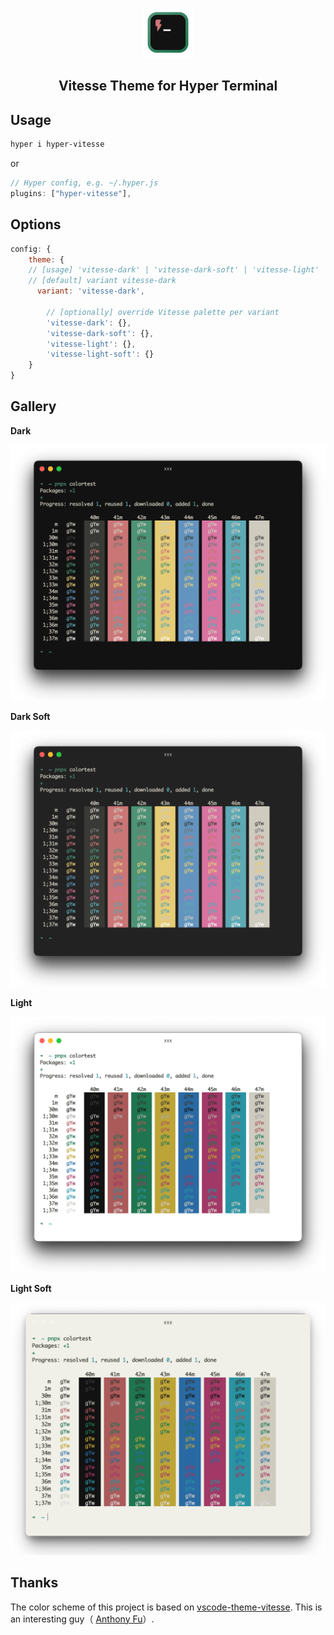 <p align="center">
  <img src="./assets/icon.png" width="80" />
    <h2 align="center">Vitesse Theme for Hyper Terminal</h2>
</p>

## Usage

```sh
hyper i hyper-vitesse
```

or

```javascript
// Hyper config, e.g. ~/.hyper.js
plugins: ["hyper-vitesse"],
```

## Options

```javascript
config: {
	theme: {
    // [usage] 'vitesse-dark' | 'vitesse-dark-soft' | 'vitesse-light' | 'vitesse-light-soft'
    // [default] variant vitesse-dark
	  variant: 'vitesse-dark',

		// [optionally] override Vitesse palette per variant
		'vitesse-dark': {},
		'vitesse-dark-soft': {},
		'vitesse-light': {},
		'vitesse-light-soft': {}
	}
}
```

## Gallery

**Dark**

![Dark](./assets/dark.png)

**Dark Soft**

![Dark Soft](./assets/dark-soft.png)

**Light**

![Light](./assets/light.png)

**Light Soft**

![Light Soft](./assets/light-soft.png)

## Thanks

The color scheme of this project is based on [vscode-theme-vitesse](https://github.com/antfu/vscode-theme-vitesse). This is an interesting guy（ [
Anthony Fu](https://github.com/antfu)）.